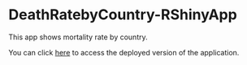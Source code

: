 # DeathRatebyCountry-RShinyApp
This app shows mortality rate by country.

You can click [here](https://ssshinyapp21.shinyapps.io/deathrate/?_ga=2.216507222.1340321228.1661542540-298096209.1650896722) to access the deployed version of the application.
